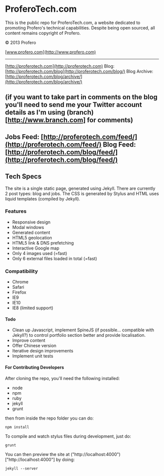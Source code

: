 # ProferoTech.com

This is the public repo for ProferoTech.com, a website dedicated to promoting Profero's technical capabilities. Despite being open sourced, all content remains copyright of Profero.

&copy; 2013 Profero

[www.profero.com](http://www.profero.com)

---
[http://proferotech.com](http://proferotech.com)
Blog: [http://proferotech.com/blog](http://proferotech.com/blog/)
Blog Archive: [http://proferotech.com/blog/archive/](http://proferotech.com/blog/archive/)

(if you want to take part in comments on the blog you'll need to send me your Twitter account details as I'm using (branch)[http://www.branch.com] for comments)
---
Jobs Feed: [http://proferotech.com/feed/](http://proferotech.com/feed/)
Blog Feed: [http://proferotech.com/blog/feed/](http://proferotech.com/blog/feed/)
---

## Tech Specs

The site is a single static page, generated using Jekyll. There are currently 2 post types: blog and jobs. The CSS is generated by Stylus and HTML uses liquid templates (compiled by Jekyll).

### Features
* Responsive design
* Modal windows
* Generated content
* HTML5 geolocation
* HTML5 link & DNS prefetching
* Interactive Google map
* Only 4 images used (=fast)
* Only 6 external files loaded in total (=fast)

### Compatibility
* Chrome
* Safari
* Firefox
* IE9
* IE10
* IE8 (limited support)

#### Todo

* Clean up Javascript, implement SpineJS (if possible... compatible with Jekyll?) to control portfolio section better and provide localisation.
* Improve content
* Offer Chinese version
* Iterative design improvements
* Implement unit tests

#### For Contributing Developers

After cloning the repo, you'll need the following installed:

* node
* npm
* ruby
* jekyll
* grunt

then from inside the repo folder you can do:

```
npm install
```

To compile and watch stylus files during development, just do:

```
grunt
```

You can then preview the site at ("http://localhost:4000")["http://localhost:4000"] by doing:

```
jekyll --server
```